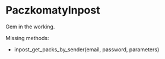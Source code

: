 # PaczkomatyInpost

Gem in the working.

Missing methods:
- inpost_get_packs_by_sender(email, password, parameters)
